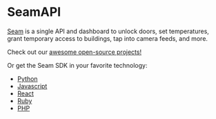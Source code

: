 # SeamAPI

[Seam](https://seam.co) is a single API and dashboard to unlock doors, set temperatures, grant temporary access to buildings,
tap into camera feeds, and more.

Check out our [awesome open-source projects!](https://github.com/seamapi/awesome-seam)

Or get the Seam SDK in your favorite technology:

* [Python](https://github.com/seamapi/python)
* [Javascript](https://github.com/seamapi/javascript)
* [React](https://github.com/seamapi/react)
* [Ruby](https://github.com/seamapi/ruby)
* [PHP](https://github.com/seamapi/php)
